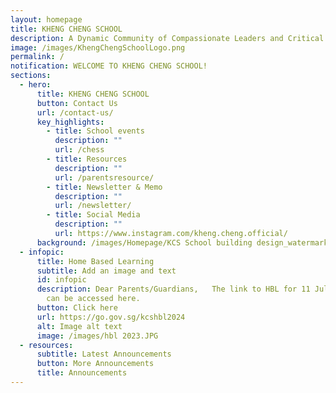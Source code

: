 ```yaml
---
layout: homepage
title: KHENG CHENG SCHOOL
description: A Dynamic Community of Compassionate Leaders and Critical Thinkers.
image: /images/KhengChengSchoolLogo.png
permalink: /
notification: WELCOME TO KHENG CHENG SCHOOL!
sections:
  - hero:
      title: KHENG CHENG SCHOOL
      button: Contact Us
      url: /contact-us/
      key_highlights:
        - title: School events
          description: ""
          url: /chess
        - title: Resources
          description: ""
          url: /parentsresource/
        - title: Newsletter & Memo
          description: ""
          url: /newsletter/
        - title: Social Media
          description: ""
          url: https://www.instagram.com/kheng.cheng.official/
      background: /images/Homepage/KCS School building design_watermark for cover.jpeg
  - infopic:
      title: Home Based Learning
      subtitle: Add an image and text
      id: infopic
      description: Dear Parents/Guardians,   The link to HBL for 11 July and 12 July
        can be accessed here.
      button: Click here
      url: https://go.gov.sg/kcshbl2024
      alt: Image alt text
      image: /images/hbl 2023.JPG
  - resources:
      subtitle: Latest Announcements
      button: More Announcements
      title: Announcements
---
```

